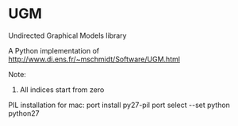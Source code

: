 UGM
===

Undirected Graphical Models library


A Python implementation of http://www.di.ens.fr/~mschmidt/Software/UGM.html

Note:
1. All indices start from zero


PIL installation for mac:
port install py27-pil
port select --set python python27